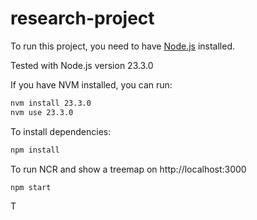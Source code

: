 # research-project

To run this project, you need to have [Node.js](https://nodejs.org) installed.

Tested with Node.js version 23.3.0

If you have NVM installed, you can run:

```bash
nvm install 23.3.0
nvm use 23.3.0
```

To install dependencies:

```bash
npm install
```

To run NCR and show a treemap on http://localhost:3000

```bash
npm start
```

T
